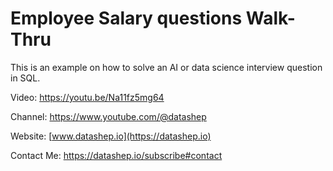 # Employee Salary questions Walk-Thru

This is an example on how to solve an AI or data science interview question in SQL.

Video: https://youtu.be/Na11fz5mg64

Channel: https://www.youtube.com/@datashep

Website: [www.datashep.io](https://datashep.io)

Contact Me: https://datashep.io/subscribe#contact
